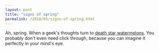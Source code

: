 ```yaml
---
layout: post
title: "signs of spring"
permalink: /2010/03/signs-of-spring.html
---
```


<p>Ah, spring.  When a geek&#39;s thoughts turn to <a href="http://blog.makezine.com/archive/2010/03/death_star_watermelon.html">death star watermelons</a>.  You probably don&#39;t even need click through, because you can imagine it perfectly in your mind&#39;s eye.</p>


